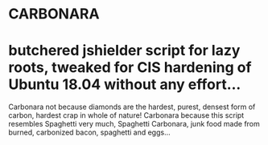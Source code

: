 # CARBONARA                     
# butchered jshielder script for lazy roots, tweaked for CIS hardening of Ubuntu 18.04 without any effort...
                                               
Carbonara not because diamonds are the hardest, purest, densest form of carbon, hardest crap in whole of nature!
Carbonara because this script resembles Spaghetti very much, Spaghetti Carbonara, junk food made from burned, carbonized bacon, spaghetti and eggs...

